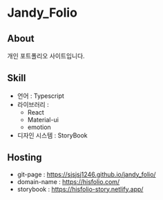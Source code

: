 # Jandy_Folio

## About

개인 포트폴리오 사이트입니다.

## Skill

- 언어 : Typescript
- 라이브러리 :
  - React
  - Material-ui
  - emotion
- 디자인 시스템 : StoryBook

## Hosting

- git-page : https://sjsjsj1246.github.io/jandy_folio/
- domain-name : https://hisfolio.com/
- storybook : https://hisfolio-story.netlify.app/
